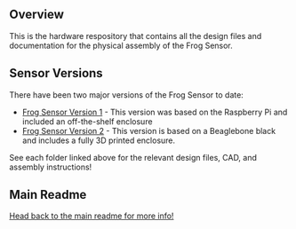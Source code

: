 ## Overview
This is the hardware respository that contains all the design files and documentation for the physical assembly of the Frog Sensor.

## Sensor Versions
There have been two major versions of the Frog Sensor to date:
* [Frog Sensor Version 1](v1) - This version was based on the Raspberry Pi and included an off-the-shelf enclosure
* [Frog Sensor Version 2](v2) - This version is based on a Beaglebone black and includes a fully 3D printed enclosure.

See each folder linked above for the relevant design files, CAD, and assembly instructions!

## Main Readme
[Head back to the main readme for more info!](https://github.com/Ribbit-Network/ribbit-network-sensor)
